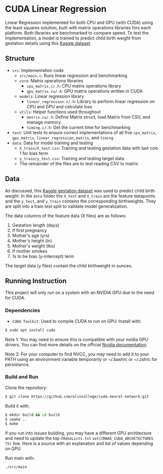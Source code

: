 # CUDA Linear Regression

Linear Regression implemented for both CPU and GPU (with CUDA) using the least squares solution, built with matrix operations libraries fors each platform. Both libraries are benchmarked to compare speed. To test the implementation, a model is trained to predict child birth weight from gestation details using this [Kaggle dataset](https://www.kaggle.com/datasets/jacopoferretti/child-weight-at-birth-and-gestation-details).

## Structure

- `src`: Implementation code
    - `src/main.c`: Runs linear regression and benchmarking
    - `core`: Matrix operations libraries
        - `cpu_matrix.c/.h`: CPU matrix operations library
        - `gpu_matrix.cu/.h`: GPU matrix operations written in CUDA
    - `models`: Linear regression library
        - `linear_regression.c/.h`: Library to perform linear regression on CPU and GPU and calculate loss
    - `utils`: Helper functions used throughout
        - `matrix.cu/.h`: Define Matrix struct, load Matrix from CSV, and manage memory
        - `timing.c/.h`: Get the current time for benchmarking
- `test`: Unit tests to ensure correct implementations of all five `cpu_matrix`, `gpu_matrix`, `linear_regression`, `matrix`, and `timing`
- `data`: Data for model training and testing
    - `X_train/X_test.csv`: Training and testing gestation data with last cols 1 for bias term
    - `y_train/y_test.csv`: Training and testing target data
    - The remainder of the files are to test reading CSV to matrix

## Data

As discussed, this [Kaggle gestation dataset](https://www.kaggle.com/datasets/jacopoferretti/child-weight-at-birth-and-gestation-details) was used to predict child birth weight. In the `data` folder the `X_test` and `X_train` are the feature datapoints and the `y_test`, and `y_train` contains the corresponding birthweights. They are split into a train test split to validate model generalization.

The data columns of the feature data (X files) are as follows:
1. Gestation length (days)
2. If first pregnancy
3. Mother's age (yrs)
4. Mother's height (in)
5. Mother's weight (lbs)
6. If mother smokes
7. 1s to be bias (y-intercept) term

The target data (y files) contain the child birthweight in ounces.

## Running Instruction

This project will only run on a system with an NVIDIA GPU due to the need for CUDA.

### Dependencies
- `CUDA Toolkit`: Used to compile CUDA to run on GPU. Install with:
```bash 
$ sudo apt install cuda
```
Note 1: You may need to ensure this is compatible with your nvidia GPU drivers. You can find more details on the official [Nvidia documentation](https://docs.nvidia.com/cuda/cuda-toolkit-release-notes/index.html).

Note 2: For your computer to find NVCC, you may need to add it to your PATH using an environment variable temporarily or ~/.bashrc or ~/.zshrc for persistance.

### Build and Run

Clone the repository:
```bash
$ git clone https://github.com/olincollege/cuda-neural-network.git
```
Build it with:
```bash
$ mkdir build && cd build
$ cmake ..
$ make
```

If you run into issues building, you may have a different GPU architecture and need to update the top `CMakeLists.txt` `set(CMAKE_CUDA_ARCHITECTURES 75)` line. Here is a source with an explanation and list of values depending on GPU.

Run main with:
```bash
./src/main
```

